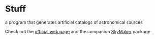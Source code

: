 # Stuff


a program that generates artificial catalogs of astronomical sources


Check out  the [official web page] and the companion [SkyMaker] package

[Stuff]: https://astromatic.net/software/stuff
[official web page]: https://astromatic.net/software/stuff
[SkyMaker]: https://github.com/astromatic/skymaker

